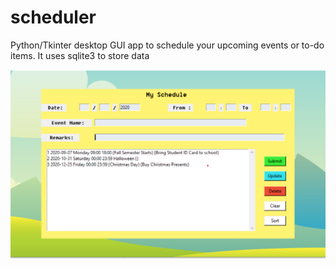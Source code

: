 # scheduler
Python/Tkinter desktop GUI app to schedule your upcoming events or to-do items. It uses sqlite3 to store data

![Image of UI](https://github.com/Andrew-FungKinHo/Scheduler/blob/master/scheduler-preview.png)
